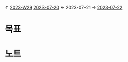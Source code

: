 
↑ [2023-W29](2023-W29.md)
[2023-07-20](2023-07-20.md) ← 2023-07-21 → [2023-07-22](2023-07-22.md)


# 목표



# 노트




